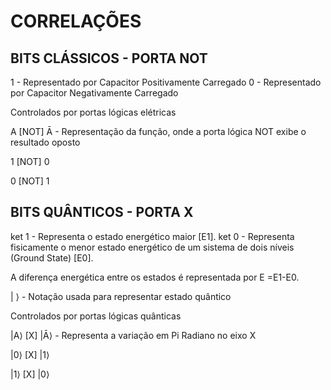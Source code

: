 # CORRELAÇÕES

## BITS CLÁSSICOS - PORTA NOT

1 - Representado por Capacitor Positivamente Carregado
0 - Representado por Capacitor Negativamente Carregado

Controlados por portas lógicas elétricas

A [NOT] Ā - Representação da função, onde a porta lógica NOT exibe o resultado oposto

1 [NOT] 0

0 [NOT] 1

## BITS QUÂNTICOS - PORTA X

ket 1 - Representa o estado energético maior [E1].
ket 0 - Representa fisicamente o menor estado energético de um sistema de dois níveis (Ground State) [E0].

A diferença energética entre os estados é representada por E =E1-E0.

| ⟩ - Notação usada para representar estado quântico

Controlados por portas lógicas quânticas

|A⟩ [X] |Ā⟩ - Representa a variação em Pi Radiano no eixo X

|0⟩ [X] |1⟩

|1⟩ [X] |0⟩

